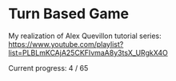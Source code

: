 # Turn Based Game

My realization of Alex Quevillon tutorial series: https://www.youtube.com/playlist?list=PLBLmKCAjA25CKFIvmaA8y3tsX_URgkX4O

Current progress: 4 / 65
